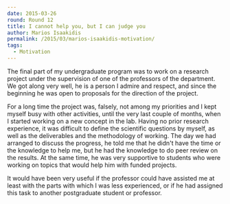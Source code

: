 ```yaml
---
date: 2015-03-26
round: Round 12
title: I cannot help you, but I can judge you
author: Marios Isaakidis
permalink: /2015/03/marios-isaakidis-motivation/
tags:
  - Motivation
---
```


The final part of my undergraduate program was to work on a research project under the supervision of one of the professors of the department. We got along very well, he is a person I admire and respect, and since the beginning he was open to proposals for the direction of the project.

For a long time the project was, falsely, not among my priorities and I kept myself busy with other activities, until the very last couple of months, when I started working on a new concept in the lab. Having no prior research experience, it was difficult to define the scientific questions by myself, as well as the deliverables and the methodology of working. The day we had arranged to discuss the progress, he told me that he didn't have the time or the knowledge to help me, but he had the knowledge to do peer review on the results. At the same time, he was very supportive to students who were working on topics that would help him with funded projects.

It would have been very useful if the professor could have assisted me at least with the parts with which I was less experienced, or if he had assigned this task to another postgraduate student or professor.
